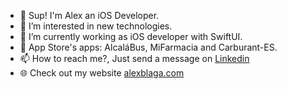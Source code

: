 - 👋 Sup! I'm Alex an iOS Developer.
- 👀 I’m interested in new technologies.
- 📱 I’m currently working as iOS developer with SwiftUI.
- 🚀 App Store's apps: AlcaláBus, MiFarmacia and Carburant-ES.
- 📫 How to reach me?, Just send a message on [Linkedin](https://www.linkedin.com/in/alexandrublaga/)
- 🌐 Check out my website [alexblaga.com](https://alexblaga.com/)

<!---
coden0w/coden0w is a ✨ special ✨ repository because its `README.md` (this file) appears on your GitHub profile.
You can click the Preview link to take a look at your changes.
--->
